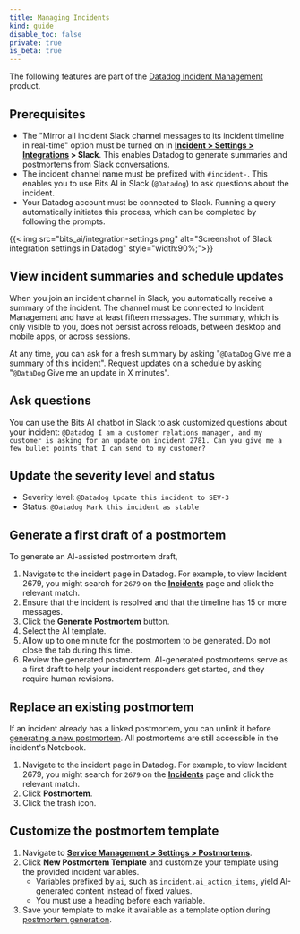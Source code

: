 ```yaml
---
title: Managing Incidents
kind: guide
disable_toc: false
private: true
is_beta: true
---
```


<div class="alert alert-warning">The following features are part of the <a href="https://www.datadoghq.com/product/incident-management/">Datadog Incident Management</a> product.</div>

## Prerequisites

- The "Mirror all incident Slack channel messages to its incident timeline in real-time" option must be turned on in **[Incident > Settings > Integrations][3] > Slack**. This enables Datadog to generate summaries and postmortems from Slack conversations.
- The incident channel name must be prefixed with `#incident-`. This enables you to use Bits AI in Slack (`@Datadog`) to ask questions about the incident.
- Your Datadog account must be connected to Slack. Running a query automatically initiates this process, which can be completed by following the prompts.

{{< img src="bits_ai/integration-settings.png" alt="Screenshot of Slack integration settings in Datadog" style="width:90%;">}}

## View incident summaries and schedule updates

When you join an incident channel in Slack, you automatically receive a summary of the incident. The channel must be connected to Incident Management and have at least fifteen messages. The summary, which is only visible to you, does not persist across reloads, between desktop and mobile apps, or across sessions.

At any time, you can ask for a fresh summary by asking "`@DataDog` Give me a summary of this incident". Request updates on a schedule by asking "`@DataDog` Give me an update in X minutes".

## Ask questions

You can use the Bits AI chatbot in Slack to ask customized questions about your incident: `@Datadog I am a customer relations manager, and my customer is asking for an update on incident 2781. Can you give me a few bullet points that I can send to my customer?`

## Update the severity level and status

- Severity level: `@Datadog Update this incident to SEV-3`
- Status: `@Datadog Mark this incident as stable`

## Generate a first draft of a postmortem

To generate an AI-assisted postmortem draft,

1. Navigate to the incident page in Datadog. For example, to view Incident 2679, you might search for `2679` on the [**Incidents**][2] page and click the relevant match.
1. Ensure that the incident is resolved and that the timeline has 15 or more messages.
1. Click the **Generate Postmortem** button.
1. Select the AI template.
1. Allow up to one minute for the postmortem to be generated. Do not close the tab during this time.
1. Review the generated postmortem. AI-generated postmortems serve as a first draft to help your incident responders get started, and they require human revisions.

## Replace an existing postmortem

If an incident already has a linked postmortem, you can unlink it before [generating a new postmortem](#generate-a-first-draft-of-a-postmortem). All postmortems are still accessible in the incident's Notebook.

1. Navigate to the incident page in Datadog. For example, to view Incident 2679, you might search for `2679` on the [**Incidents**][2] page and click the relevant match.
1. Click **Postmortem**.
1. Click the trash icon.

## Customize the postmortem template

1. Navigate to [**Service Management > Settings > Postmortems**][1].
1. Click **New Postmortem Template** and customize your template using the provided incident variables.  
    - Variables prefixed by `ai`, such as `incident.ai_action_items`, yield AI-generated content instead of fixed values.
    - You must use a heading before each variable.
1. Save your template to make it available as a template option during [postmortem generation](#generate-a-first-draft-of-a-postmortem).

[1]: https://app.datadoghq.com/incidents/settings#Postmortems
[2]: https://app.datadoghq.com/incidents
[3]: https://app.datadoghq.com/incidents/settings#Integrations